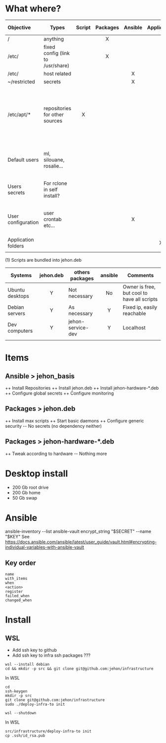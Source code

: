# What where?

| Objective           | Types                             | Script | Packages | Ansible | Application | Not managed | Comment                                                        |
| :------------------ | --------------------------------- | :----: | :------: | :-----: | :---------: | :---------: | -------------------------------------------------------------- |
| /                   | anything                          |        |    X     |         |             |             |                                                                |
| /etc/               | fixed config (link to /usr/share) |        |    X     |         |             |             |                                                                |
| /etc/               | host related                      |        |          |    X    |             |             |                                                                |
| ~/restricted        | secrets                           |        |          |    X    |             |             |                                                                |
| /etc/apt/\*         | repositories for other sources    |   X    |          |         |             |             | Bundled as package, it is difficult to update and depend on it |
| Default users       | ml, silouane, rosalie...          |        |          |         |             |      X      | Desktop are moving too quickly                                 |
| Users secrets       | For rclone in self install?       |        |          |         |             |      X      | Required by script when necessary                              |
| User configuration  | user crontab etc...               |        |          |    X    |             |             | Always depend of the user login name                           |
| Application folders |                                   |        |          |         |      X      |             | ?? C'est quoi ??                                               |
|                     |                                   |        |          |         |             |             |                                                                |

(1) Scripts are bundled into jehon.deb

| Systems         | jehon.deb | others packages   | ansible | Comments                                    |
| --------------- | :-------: | ----------------- | :-----: | ------------------------------------------- |
| Ubuntu desktops |     Y     | Not necessary     |   No    | Owner is free, but cool to have all scripts |
| Debian servers  |     Y     | As necessary      |    Y    | Fixed ip, easily reachable                  |
| Dev computers   |     Y     | jehon-service-dev |    Y    | Localhost                                   |
|                 |           |                   |         |                                             |

# Items

## Ansible > jehon_basis

++ Install Repositories
++ Install jehon.deb
++ Install jehon-hardware-\*.deb
++ Configure global secrets
++ Configure monitoring

## Packages > jehon.deb

++ Install max scripts
++ Start basic daemons
++ Configure generic security
-- No secrets (no dependency neither)

## Packages > jehon-hardware-\*.deb

++ Tweak according to hardware
-- Nothing more

# Desktop install

- 200 Gb root drive
- 200 Gb home
- 50 Gb swap

# Ansible

ansible-inventory --list
ansible-vault encrypt_string "$SECRET" --name "$KEY"
See https://docs.ansible.com/ansible/latest/user_guide/vault.html#encrypting-individual-variables-with-ansible-vault

## Key order

    name
    with_items
    when
    <action>
    register
    failed_when
    changed_when

# Install

## WSL

- Add ssh key to github
- Add ssh key to infra ssh packages ???

```lang=shell
wsl --install debian
cd && mkdir -p src && git clone git@github.com:jehon/infrastructure
```

In WSL

```lang=shell
cd
ssh-keygen
mkdir -p src
git clone git@github.com:jehon/infrastructure
sudo ./deploy-infra-to init
```

```lang=shell
wsl --shutdown
```

In WSL

```lang=shell
src/infrastructure/deploy-infra-to init
cp .ssh/id_rsa.pub
```
